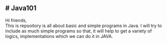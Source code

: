 <h2># Java101</h2>
<p>Hi friends, <br/>
This is repsoitory is all about basic and simple programs in Java. I will try to include as much simple programs so that, 
it will help to get a variety of logics, implementations which we can do it in JAVA.
 </p>
